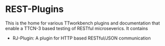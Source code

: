 # REST-Plugins

This is the home for various TTworkbench plugins and documentation that enable a TTCN-3 based testing of RESTful microseverics. It contains

- RJ-Plugin: A plugin for HTTP based RESTful/JSON communication 
